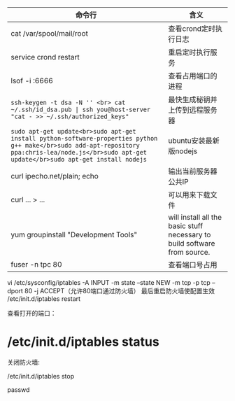 命令行 | 含义
--- | ---
cat /var/spool/mail/root | 查看crond定时执行日志
service crond restart | 重启定时执行服务
lsof -i :6666 | 查看占用端口的进程
`ssh-keygen -t dsa -N '' <br> cat ~/.ssh/id_dsa.pub \| ssh you@host-server "cat - >> ~/.ssh/authorized_keys"` | 最快生成秘钥并上传到远程服务器
`sudo apt-get update<br>sudo apt-get install python-software-properties python g++ make</br>sudo add-apt-repository ppa:chris-lea/node.js</br>sudo apt-get update</br>sudo apt-get install nodejs` | ubuntu安装最新版nodejs
curl ipecho.net/plain; echo | 输出当前服务器公共IP
curl ... > ...  | 可以用来下载文件
yum groupinstall "Development Tools" | will install all the basic stuff necessary to build software from source.
fuser -n tpc 80 | 查看端口号占用




vi /etc/sysconfig/iptables 
-A INPUT -m state –state NEW -m tcp -p tcp –dport 80 -j ACCEPT（允许80端口通过防火墙） 
最后重启防火墙使配置生效
/etc/init.d/iptables restart 

查看打开的端口：
# /etc/init.d/iptables status
关闭防火墙:

/etc/init.d/iptables stop

passwd

